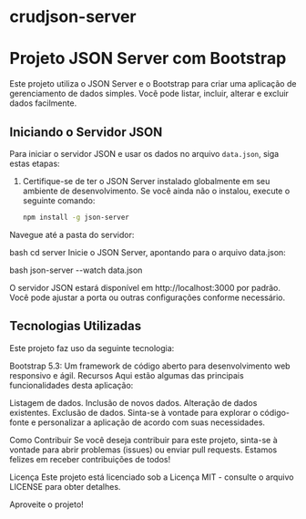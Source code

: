 # crudjson-server

# Projeto JSON Server com Bootstrap

Este projeto utiliza o JSON Server e o Bootstrap para criar uma aplicação de gerenciamento de dados simples. Você pode listar, incluir, alterar e excluir dados facilmente.

## Iniciando o Servidor JSON

Para iniciar o servidor JSON e usar os dados no arquivo `data.json`, siga estas etapas:

1. Certifique-se de ter o JSON Server instalado globalmente em seu ambiente de desenvolvimento. Se você ainda não o instalou, execute o seguinte comando:

   ```bash
   npm install -g json-server

Navegue até a pasta do servidor:

bash
cd server
Inicie o JSON Server, apontando para o arquivo data.json:

bash
json-server --watch data.json

O servidor JSON estará disponível em http://localhost:3000 por padrão. Você pode ajustar a porta ou outras configurações conforme necessário.

## Tecnologias Utilizadas
Este projeto faz uso da seguinte tecnologia:

Bootstrap 5.3: Um framework de código aberto para desenvolvimento web responsivo e ágil.
Recursos
Aqui estão algumas das principais funcionalidades desta aplicação:

Listagem de dados.
Inclusão de novos dados.
Alteração de dados existentes.
Exclusão de dados.
Sinta-se à vontade para explorar o código-fonte e personalizar a aplicação de acordo com suas necessidades.

Como Contribuir
Se você deseja contribuir para este projeto, sinta-se à vontade para abrir problemas (issues) ou enviar pull requests. Estamos felizes em receber contribuições de todos!

Licença
Este projeto está licenciado sob a Licença MIT - consulte o arquivo LICENSE para obter detalhes.

Aproveite o projeto!